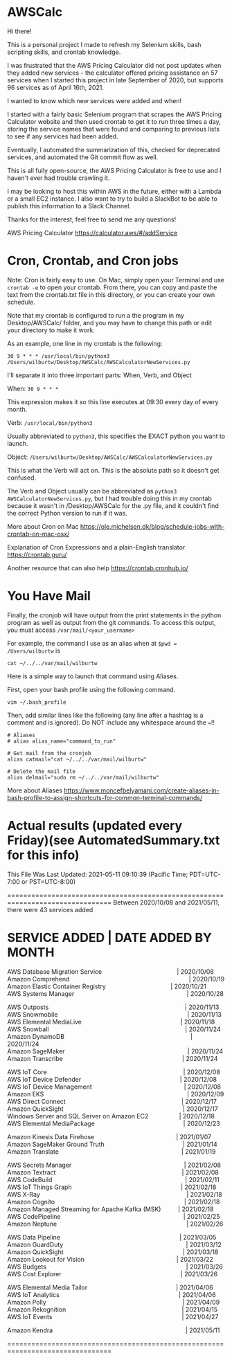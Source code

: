 # AWSCalc

Hi there!

This is a personal project I made to refresh my Selenium skills, bash scripting
skills, and crontab knowledge.

I was frustrated that the AWS Pricing Calculator did not post updates when they
added new services - the calculator offered pricing assistance on 57 services
when I started this project in late September of 2020, but supports 96 services
as of April 16th, 2021.

I wanted to know which new services were added and when!

I started with a fairly basic Selenium program that scrapes the AWS Pricing
Calculator website and then used crontab to get it to run three times a day,
storing the service names that were found and comparing to previous lists to
see if any services had been added.

Eventually, I automated the summarization of this, checked for deprecated
services, and automated the Git commit flow as well.

This is all fully open-source, the AWS Pricing Calculator is free to use and I
haven't ever had trouble crawling it.

I may be looking to host this within AWS in the future, either with a Lambda
or a small EC2 instance. I also want to try to build a SlackBot to be able to
publish this information to a Slack Channel.

Thanks for the interest, feel free to send me any questions!


AWS Pricing Calculator
https://calculator.aws/#/addService




# Cron, Crontab, and Cron jobs

Note: Cron is fairly easy to use. On Mac, simply open your Terminal and use
`crontab -e` to open your crontab. From there, you can copy and paste the text
from the crontab.txt file in this directory, or you can create your own
schedule.

Note that my crontab is configured to run a the program in my Desktop/AWSCalc/
folder, and you may have to change this path or edit your directory to make it
work.

As an example, one line in my crontab is the following:

`30 9 * * * /usr/local/bin/python3 /Users/wilburtw/Desktop/AWSCalc/AWSCalculatorNewServices.py`

I'll separate it into three important parts: When, Verb, and Object

When: `30 9 * * * `

This expression makes it so this line executes at 09:30 every day of every month.

Verb: `/usr/local/bin/python3`

Usually abbreviated to `python3`, this specifies the EXACT python you want to launch.

Object: `/Users/wilburtw/Desktop/AWSCalc/AWSCalculatorNewServices.py`

This is what the Verb will act on. This is the absolute path so it doesn't get confused.


The Verb and Object usually can be abbreviated as `python3 AWSCalculatorNewServices.py`,
but I had trouble doing this in my crontab because it wasn't in /Desktop/AWSCalc
for the .py file, and it couldn't find the correct Python version to run if it was.


More about Cron on Mac
https://ole.michelsen.dk/blog/schedule-jobs-with-crontab-on-mac-osx/

Explanation of Cron Expressions and a plain-English translator
https://crontab.guru/

Another resource that can also help
https://crontab.cronhub.io/


# You Have Mail

Finally, the cronjob will have output from the print statements in the python
program as well as output from the git commands. To access this output, you must
access `/var/mail/<your_username>`

For example, the command I use as an alias when at `$pwd = /Users/wilburtw` is

`cat ~/../../var/mail/wilburtw`

Here is a simple way to launch that command using Aliases.

First, open your bash profile using the following command.

`vim ~/.bash_profile`

Then, add similar lines like the following (any line after a hashtag is a
comment and is ignored). Do NOT include any whitespace around the `=`!!

```
# Aliases
# alias alias_name="command_to_run"

# Get mail from the cronjob
alias catmail="cat ~/../../var/mail/wilburtw"

# Delete the mail file
alias delmail="sudo rm ~/../../var/mail/wilburtw"
```


More about Aliases
https://www.moncefbelyamani.com/create-aliases-in-bash-profile-to-assign-shortcuts-for-common-terminal-commands/



# Actual results (updated every Friday)(see AutomatedSummary.txt for this info)
This File Was Last Updated: 2021-05-11 09:10:39 (Pacific Time; PDT=UTC-7:00 or PST=UTC-8:00)



================================================================================
Between 2020/10/08 and 2021/05/11, there were 43 services added 


SERVICE ADDED | DATE ADDED BY MONTH
===================================
AWS Database Migration Service&nbsp; &nbsp; &nbsp; &nbsp; &nbsp; &nbsp; &nbsp; &nbsp; &nbsp; &nbsp; &nbsp; &nbsp; &nbsp; &nbsp; &nbsp; &nbsp; &nbsp; &nbsp; &nbsp; &nbsp; &nbsp; &nbsp; | 2020/10/08  
Amazon Comprehend&nbsp; &nbsp; &nbsp; &nbsp; &nbsp; &nbsp; &nbsp; &nbsp; &nbsp; &nbsp; &nbsp; &nbsp; &nbsp; &nbsp; &nbsp; &nbsp; &nbsp; &nbsp; &nbsp; &nbsp; &nbsp; &nbsp; &nbsp; &nbsp; &nbsp; &nbsp; &nbsp; &nbsp; &nbsp; &nbsp; &nbsp; &nbsp; &nbsp; &nbsp; &nbsp; | 2020/10/19  
Amazon Elastic Container Registry&nbsp; &nbsp; &nbsp; &nbsp; &nbsp; &nbsp; &nbsp; &nbsp; &nbsp; &nbsp; &nbsp; &nbsp; &nbsp; &nbsp; &nbsp; &nbsp; &nbsp; &nbsp; &nbsp; | 2020/10/21  
AWS Systems Manager&nbsp; &nbsp; &nbsp; &nbsp; &nbsp; &nbsp; &nbsp; &nbsp; &nbsp; &nbsp; &nbsp; &nbsp; &nbsp; &nbsp; &nbsp; &nbsp; &nbsp; &nbsp; &nbsp; &nbsp; &nbsp; &nbsp; &nbsp; &nbsp; &nbsp; &nbsp; &nbsp; &nbsp; &nbsp; &nbsp; &nbsp; &nbsp; &nbsp; | 2020/10/28  

AWS Outposts&nbsp; &nbsp; &nbsp; &nbsp; &nbsp; &nbsp; &nbsp; &nbsp; &nbsp; &nbsp; &nbsp; &nbsp; &nbsp; &nbsp; &nbsp; &nbsp; &nbsp; &nbsp; &nbsp; &nbsp; &nbsp; &nbsp; &nbsp; &nbsp; &nbsp; &nbsp; &nbsp; &nbsp; &nbsp; &nbsp; &nbsp; &nbsp; &nbsp; &nbsp; &nbsp; &nbsp; &nbsp; &nbsp; &nbsp; &nbsp; | 2020/11/13  
AWS Snowmobile&nbsp; &nbsp; &nbsp; &nbsp; &nbsp; &nbsp; &nbsp; &nbsp; &nbsp; &nbsp; &nbsp; &nbsp; &nbsp; &nbsp; &nbsp; &nbsp; &nbsp; &nbsp; &nbsp; &nbsp; &nbsp; &nbsp; &nbsp; &nbsp; &nbsp; &nbsp; &nbsp; &nbsp; &nbsp; &nbsp; &nbsp; &nbsp; &nbsp; &nbsp; &nbsp; &nbsp; &nbsp; &nbsp; | 2020/11/13  
AWS Elemental MediaLive&nbsp; &nbsp; &nbsp; &nbsp; &nbsp; &nbsp; &nbsp; &nbsp; &nbsp; &nbsp; &nbsp; &nbsp; &nbsp; &nbsp; &nbsp; &nbsp; &nbsp; &nbsp; &nbsp; &nbsp; &nbsp; &nbsp; &nbsp; &nbsp; &nbsp; &nbsp; &nbsp; &nbsp; &nbsp; | 2020/11/18  
AWS Snowball&nbsp; &nbsp; &nbsp; &nbsp; &nbsp; &nbsp; &nbsp; &nbsp; &nbsp; &nbsp; &nbsp; &nbsp; &nbsp; &nbsp; &nbsp; &nbsp; &nbsp; &nbsp; &nbsp; &nbsp; &nbsp; &nbsp; &nbsp; &nbsp; &nbsp; &nbsp; &nbsp; &nbsp; &nbsp; &nbsp; &nbsp; &nbsp; &nbsp; &nbsp; &nbsp; &nbsp; &nbsp; &nbsp; &nbsp; &nbsp; | 2020/11/24  
Amazon DynamoDB&nbsp; &nbsp; &nbsp; &nbsp; &nbsp; &nbsp; &nbsp; &nbsp; &nbsp; &nbsp; &nbsp; &nbsp; &nbsp; &nbsp; &nbsp; &nbsp; &nbsp; &nbsp; &nbsp; &nbsp; &nbsp; &nbsp; &nbsp; &nbsp; &nbsp; &nbsp; &nbsp; &nbsp; &nbsp; &nbsp; &nbsp; &nbsp; &nbsp; &nbsp; &nbsp; &nbsp; &nbsp; | 2020/11/24  
Amazon SageMaker&nbsp; &nbsp; &nbsp; &nbsp; &nbsp; &nbsp; &nbsp; &nbsp; &nbsp; &nbsp; &nbsp; &nbsp; &nbsp; &nbsp; &nbsp; &nbsp; &nbsp; &nbsp; &nbsp; &nbsp; &nbsp; &nbsp; &nbsp; &nbsp; &nbsp; &nbsp; &nbsp; &nbsp; &nbsp; &nbsp; &nbsp; &nbsp; &nbsp; &nbsp; &nbsp; &nbsp; | 2020/11/24  
Amazon Transcribe&nbsp; &nbsp; &nbsp; &nbsp; &nbsp; &nbsp; &nbsp; &nbsp; &nbsp; &nbsp; &nbsp; &nbsp; &nbsp; &nbsp; &nbsp; &nbsp; &nbsp; &nbsp; &nbsp; &nbsp; &nbsp; &nbsp; &nbsp; &nbsp; &nbsp; &nbsp; &nbsp; &nbsp; &nbsp; &nbsp; &nbsp; &nbsp; &nbsp; &nbsp; &nbsp; | 2020/11/24  

AWS IoT Core&nbsp; &nbsp; &nbsp; &nbsp; &nbsp; &nbsp; &nbsp; &nbsp; &nbsp; &nbsp; &nbsp; &nbsp; &nbsp; &nbsp; &nbsp; &nbsp; &nbsp; &nbsp; &nbsp; &nbsp; &nbsp; &nbsp; &nbsp; &nbsp; &nbsp; &nbsp; &nbsp; &nbsp; &nbsp; &nbsp; &nbsp; &nbsp; &nbsp; &nbsp; &nbsp; &nbsp; &nbsp; &nbsp; &nbsp; &nbsp; | 2020/12/08  
AWS IoT Device Defender&nbsp; &nbsp; &nbsp; &nbsp; &nbsp; &nbsp; &nbsp; &nbsp; &nbsp; &nbsp; &nbsp; &nbsp; &nbsp; &nbsp; &nbsp; &nbsp; &nbsp; &nbsp; &nbsp; &nbsp; &nbsp; &nbsp; &nbsp; &nbsp; &nbsp; &nbsp; &nbsp; &nbsp; &nbsp; | 2020/12/08  
AWS IoT Device Management&nbsp; &nbsp; &nbsp; &nbsp; &nbsp; &nbsp; &nbsp; &nbsp; &nbsp; &nbsp; &nbsp; &nbsp; &nbsp; &nbsp; &nbsp; &nbsp; &nbsp; &nbsp; &nbsp; &nbsp; &nbsp; &nbsp; &nbsp; &nbsp; &nbsp; &nbsp; &nbsp; | 2020/12/08  
Amazon EKS&nbsp; &nbsp; &nbsp; &nbsp; &nbsp; &nbsp; &nbsp; &nbsp; &nbsp; &nbsp; &nbsp; &nbsp; &nbsp; &nbsp; &nbsp; &nbsp; &nbsp; &nbsp; &nbsp; &nbsp; &nbsp; &nbsp; &nbsp; &nbsp; &nbsp; &nbsp; &nbsp; &nbsp; &nbsp; &nbsp; &nbsp; &nbsp; &nbsp; &nbsp; &nbsp; &nbsp; &nbsp; &nbsp; &nbsp; &nbsp; &nbsp; &nbsp; | 2020/12/09  
AWS Direct Connect&nbsp; &nbsp; &nbsp; &nbsp; &nbsp; &nbsp; &nbsp; &nbsp; &nbsp; &nbsp; &nbsp; &nbsp; &nbsp; &nbsp; &nbsp; &nbsp; &nbsp; &nbsp; &nbsp; &nbsp; &nbsp; &nbsp; &nbsp; &nbsp; &nbsp; &nbsp; &nbsp; &nbsp; &nbsp; &nbsp; &nbsp; &nbsp; &nbsp; &nbsp; | 2020/12/17  
Amazon QuickSight&nbsp; &nbsp; &nbsp; &nbsp; &nbsp; &nbsp; &nbsp; &nbsp; &nbsp; &nbsp; &nbsp; &nbsp; &nbsp; &nbsp; &nbsp; &nbsp; &nbsp; &nbsp; &nbsp; &nbsp; &nbsp; &nbsp; &nbsp; &nbsp; &nbsp; &nbsp; &nbsp; &nbsp; &nbsp; &nbsp; &nbsp; &nbsp; &nbsp; &nbsp; &nbsp; | 2020/12/17  
Windows Server and SQL Server on Amazon EC2&nbsp; &nbsp; &nbsp; &nbsp; &nbsp; &nbsp; &nbsp; &nbsp; &nbsp; | 2020/12/18  
AWS Elemental MediaPackage&nbsp; &nbsp; &nbsp; &nbsp; &nbsp; &nbsp; &nbsp; &nbsp; &nbsp; &nbsp; &nbsp; &nbsp; &nbsp; &nbsp; &nbsp; &nbsp; &nbsp; &nbsp; &nbsp; &nbsp; &nbsp; &nbsp; &nbsp; &nbsp; &nbsp; &nbsp; | 2020/12/23  

Amazon Kinesis Data Firehose&nbsp; &nbsp; &nbsp; &nbsp; &nbsp; &nbsp; &nbsp; &nbsp; &nbsp; &nbsp; &nbsp; &nbsp; &nbsp; &nbsp; &nbsp; &nbsp; &nbsp; &nbsp; &nbsp; &nbsp; &nbsp; &nbsp; &nbsp; &nbsp; | 2021/01/07  
Amazon SageMaker Ground Truth&nbsp; &nbsp; &nbsp; &nbsp; &nbsp; &nbsp; &nbsp; &nbsp; &nbsp; &nbsp; &nbsp; &nbsp; &nbsp; &nbsp; &nbsp; &nbsp; &nbsp; &nbsp; &nbsp; &nbsp; &nbsp; &nbsp; &nbsp; | 2021/01/14  
Amazon Translate&nbsp; &nbsp; &nbsp; &nbsp; &nbsp; &nbsp; &nbsp; &nbsp; &nbsp; &nbsp; &nbsp; &nbsp; &nbsp; &nbsp; &nbsp; &nbsp; &nbsp; &nbsp; &nbsp; &nbsp; &nbsp; &nbsp; &nbsp; &nbsp; &nbsp; &nbsp; &nbsp; &nbsp; &nbsp; &nbsp; &nbsp; &nbsp; &nbsp; &nbsp; &nbsp; &nbsp; | 2021/01/19  

AWS Secrets Manager&nbsp; &nbsp; &nbsp; &nbsp; &nbsp; &nbsp; &nbsp; &nbsp; &nbsp; &nbsp; &nbsp; &nbsp; &nbsp; &nbsp; &nbsp; &nbsp; &nbsp; &nbsp; &nbsp; &nbsp; &nbsp; &nbsp; &nbsp; &nbsp; &nbsp; &nbsp; &nbsp; &nbsp; &nbsp; &nbsp; &nbsp; &nbsp; &nbsp; | 2021/02/08  
Amazon Textract&nbsp; &nbsp; &nbsp; &nbsp; &nbsp; &nbsp; &nbsp; &nbsp; &nbsp; &nbsp; &nbsp; &nbsp; &nbsp; &nbsp; &nbsp; &nbsp; &nbsp; &nbsp; &nbsp; &nbsp; &nbsp; &nbsp; &nbsp; &nbsp; &nbsp; &nbsp; &nbsp; &nbsp; &nbsp; &nbsp; &nbsp; &nbsp; &nbsp; &nbsp; &nbsp; &nbsp; &nbsp; | 2021/02/08  
AWS CodeBuild&nbsp; &nbsp; &nbsp; &nbsp; &nbsp; &nbsp; &nbsp; &nbsp; &nbsp; &nbsp; &nbsp; &nbsp; &nbsp; &nbsp; &nbsp; &nbsp; &nbsp; &nbsp; &nbsp; &nbsp; &nbsp; &nbsp; &nbsp; &nbsp; &nbsp; &nbsp; &nbsp; &nbsp; &nbsp; &nbsp; &nbsp; &nbsp; &nbsp; &nbsp; &nbsp; &nbsp; &nbsp; &nbsp; &nbsp; | 2021/02/11  
AWS IoT Things Graph&nbsp; &nbsp; &nbsp; &nbsp; &nbsp; &nbsp; &nbsp; &nbsp; &nbsp; &nbsp; &nbsp; &nbsp; &nbsp; &nbsp; &nbsp; &nbsp; &nbsp; &nbsp; &nbsp; &nbsp; &nbsp; &nbsp; &nbsp; &nbsp; &nbsp; &nbsp; &nbsp; &nbsp; &nbsp; &nbsp; &nbsp; &nbsp; | 2021/02/18  
AWS X-Ray&nbsp; &nbsp; &nbsp; &nbsp; &nbsp; &nbsp; &nbsp; &nbsp; &nbsp; &nbsp; &nbsp; &nbsp; &nbsp; &nbsp; &nbsp; &nbsp; &nbsp; &nbsp; &nbsp; &nbsp; &nbsp; &nbsp; &nbsp; &nbsp; &nbsp; &nbsp; &nbsp; &nbsp; &nbsp; &nbsp; &nbsp; &nbsp; &nbsp; &nbsp; &nbsp; &nbsp; &nbsp; &nbsp; &nbsp; &nbsp; &nbsp; &nbsp; &nbsp; | 2021/02/18  
Amazon Cognito&nbsp; &nbsp; &nbsp; &nbsp; &nbsp; &nbsp; &nbsp; &nbsp; &nbsp; &nbsp; &nbsp; &nbsp; &nbsp; &nbsp; &nbsp; &nbsp; &nbsp; &nbsp; &nbsp; &nbsp; &nbsp; &nbsp; &nbsp; &nbsp; &nbsp; &nbsp; &nbsp; &nbsp; &nbsp; &nbsp; &nbsp; &nbsp; &nbsp; &nbsp; &nbsp; &nbsp; &nbsp; &nbsp; | 2021/02/18  
Amazon Managed Streaming for Apache Kafka (MSK)&nbsp; &nbsp; &nbsp; &nbsp; &nbsp; | 2021/02/18  
AWS CodePipeline&nbsp; &nbsp; &nbsp; &nbsp; &nbsp; &nbsp; &nbsp; &nbsp; &nbsp; &nbsp; &nbsp; &nbsp; &nbsp; &nbsp; &nbsp; &nbsp; &nbsp; &nbsp; &nbsp; &nbsp; &nbsp; &nbsp; &nbsp; &nbsp; &nbsp; &nbsp; &nbsp; &nbsp; &nbsp; &nbsp; &nbsp; &nbsp; &nbsp; &nbsp; &nbsp; &nbsp; | 2021/02/25  
Amazon Neptune&nbsp; &nbsp; &nbsp; &nbsp; &nbsp; &nbsp; &nbsp; &nbsp; &nbsp; &nbsp; &nbsp; &nbsp; &nbsp; &nbsp; &nbsp; &nbsp; &nbsp; &nbsp; &nbsp; &nbsp; &nbsp; &nbsp; &nbsp; &nbsp; &nbsp; &nbsp; &nbsp; &nbsp; &nbsp; &nbsp; &nbsp; &nbsp; &nbsp; &nbsp; &nbsp; &nbsp; &nbsp; &nbsp; | 2021/02/26  

AWS Data Pipeline&nbsp; &nbsp; &nbsp; &nbsp; &nbsp; &nbsp; &nbsp; &nbsp; &nbsp; &nbsp; &nbsp; &nbsp; &nbsp; &nbsp; &nbsp; &nbsp; &nbsp; &nbsp; &nbsp; &nbsp; &nbsp; &nbsp; &nbsp; &nbsp; &nbsp; &nbsp; &nbsp; &nbsp; &nbsp; &nbsp; &nbsp; &nbsp; &nbsp; &nbsp; &nbsp; | 2021/03/05  
Amazon GuardDuty&nbsp; &nbsp; &nbsp; &nbsp; &nbsp; &nbsp; &nbsp; &nbsp; &nbsp; &nbsp; &nbsp; &nbsp; &nbsp; &nbsp; &nbsp; &nbsp; &nbsp; &nbsp; &nbsp; &nbsp; &nbsp; &nbsp; &nbsp; &nbsp; &nbsp; &nbsp; &nbsp; &nbsp; &nbsp; &nbsp; &nbsp; &nbsp; &nbsp; &nbsp; &nbsp; &nbsp; | 2021/03/12  
Amazon QuickSight&nbsp; &nbsp; &nbsp; &nbsp; &nbsp; &nbsp; &nbsp; &nbsp; &nbsp; &nbsp; &nbsp; &nbsp; &nbsp; &nbsp; &nbsp; &nbsp; &nbsp; &nbsp; &nbsp; &nbsp; &nbsp; &nbsp; &nbsp; &nbsp; &nbsp; &nbsp; &nbsp; &nbsp; &nbsp; &nbsp; &nbsp; &nbsp; &nbsp; &nbsp; &nbsp; | 2021/03/18  
Amazon Lookout for Vision&nbsp; &nbsp; &nbsp; &nbsp; &nbsp; &nbsp; &nbsp; &nbsp; &nbsp; &nbsp; &nbsp; &nbsp; &nbsp; &nbsp; &nbsp; &nbsp; &nbsp; &nbsp; &nbsp; &nbsp; &nbsp; &nbsp; &nbsp; &nbsp; &nbsp; &nbsp; &nbsp; | 2021/03/22  
AWS Budgets&nbsp; &nbsp; &nbsp; &nbsp; &nbsp; &nbsp; &nbsp; &nbsp; &nbsp; &nbsp; &nbsp; &nbsp; &nbsp; &nbsp; &nbsp; &nbsp; &nbsp; &nbsp; &nbsp; &nbsp; &nbsp; &nbsp; &nbsp; &nbsp; &nbsp; &nbsp; &nbsp; &nbsp; &nbsp; &nbsp; &nbsp; &nbsp; &nbsp; &nbsp; &nbsp; &nbsp; &nbsp; &nbsp; &nbsp; &nbsp; &nbsp; | 2021/03/26  
AWS Cost Explorer&nbsp; &nbsp; &nbsp; &nbsp; &nbsp; &nbsp; &nbsp; &nbsp; &nbsp; &nbsp; &nbsp; &nbsp; &nbsp; &nbsp; &nbsp; &nbsp; &nbsp; &nbsp; &nbsp; &nbsp; &nbsp; &nbsp; &nbsp; &nbsp; &nbsp; &nbsp; &nbsp; &nbsp; &nbsp; &nbsp; &nbsp; &nbsp; &nbsp; &nbsp; &nbsp; | 2021/03/26  

AWS Elemental Media Tailor&nbsp; &nbsp; &nbsp; &nbsp; &nbsp; &nbsp; &nbsp; &nbsp; &nbsp; &nbsp; &nbsp; &nbsp; &nbsp; &nbsp; &nbsp; &nbsp; &nbsp; &nbsp; &nbsp; &nbsp; &nbsp; &nbsp; &nbsp; &nbsp; &nbsp; &nbsp; | 2021/04/06  
AWS IoT Analytics&nbsp; &nbsp; &nbsp; &nbsp; &nbsp; &nbsp; &nbsp; &nbsp; &nbsp; &nbsp; &nbsp; &nbsp; &nbsp; &nbsp; &nbsp; &nbsp; &nbsp; &nbsp; &nbsp; &nbsp; &nbsp; &nbsp; &nbsp; &nbsp; &nbsp; &nbsp; &nbsp; &nbsp; &nbsp; &nbsp; &nbsp; &nbsp; &nbsp; &nbsp; &nbsp; | 2021/04/06  
Amazon Polly&nbsp; &nbsp; &nbsp; &nbsp; &nbsp; &nbsp; &nbsp; &nbsp; &nbsp; &nbsp; &nbsp; &nbsp; &nbsp; &nbsp; &nbsp; &nbsp; &nbsp; &nbsp; &nbsp; &nbsp; &nbsp; &nbsp; &nbsp; &nbsp; &nbsp; &nbsp; &nbsp; &nbsp; &nbsp; &nbsp; &nbsp; &nbsp; &nbsp; &nbsp; &nbsp; &nbsp; &nbsp; &nbsp; &nbsp; &nbsp; | 2021/04/09  
Amazon Rekognition&nbsp; &nbsp; &nbsp; &nbsp; &nbsp; &nbsp; &nbsp; &nbsp; &nbsp; &nbsp; &nbsp; &nbsp; &nbsp; &nbsp; &nbsp; &nbsp; &nbsp; &nbsp; &nbsp; &nbsp; &nbsp; &nbsp; &nbsp; &nbsp; &nbsp; &nbsp; &nbsp; &nbsp; &nbsp; &nbsp; &nbsp; &nbsp; &nbsp; &nbsp; | 2021/04/15  
AWS IoT Events&nbsp; &nbsp; &nbsp; &nbsp; &nbsp; &nbsp; &nbsp; &nbsp; &nbsp; &nbsp; &nbsp; &nbsp; &nbsp; &nbsp; &nbsp; &nbsp; &nbsp; &nbsp; &nbsp; &nbsp; &nbsp; &nbsp; &nbsp; &nbsp; &nbsp; &nbsp; &nbsp; &nbsp; &nbsp; &nbsp; &nbsp; &nbsp; &nbsp; &nbsp; &nbsp; &nbsp; &nbsp; &nbsp; | 2021/04/27  

Amazon Kendra&nbsp; &nbsp; &nbsp; &nbsp; &nbsp; &nbsp; &nbsp; &nbsp; &nbsp; &nbsp; &nbsp; &nbsp; &nbsp; &nbsp; &nbsp; &nbsp; &nbsp; &nbsp; &nbsp; &nbsp; &nbsp; &nbsp; &nbsp; &nbsp; &nbsp; &nbsp; &nbsp; &nbsp; &nbsp; &nbsp; &nbsp; &nbsp; &nbsp; &nbsp; &nbsp; &nbsp; &nbsp; &nbsp; &nbsp; | 2021/05/11  




================================================================================
